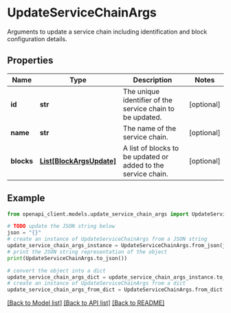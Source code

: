 # UpdateServiceChainArgs

Arguments to update a service chain including identification and block configuration details.

## Properties

Name | Type | Description | Notes
------------ | ------------- | ------------- | -------------
**id** | **str** | The unique identifier of the service chain to be updated. | [optional] 
**name** | **str** | The name of the service chain. | [optional] 
**blocks** | [**List[BlockArgsUpdate]**](BlockArgsUpdate.md) | A list of blocks to be updated or added to the service chain. | [optional] 

## Example

```python
from openapi_client.models.update_service_chain_args import UpdateServiceChainArgs

# TODO update the JSON string below
json = "{}"
# create an instance of UpdateServiceChainArgs from a JSON string
update_service_chain_args_instance = UpdateServiceChainArgs.from_json(json)
# print the JSON string representation of the object
print(UpdateServiceChainArgs.to_json())

# convert the object into a dict
update_service_chain_args_dict = update_service_chain_args_instance.to_dict()
# create an instance of UpdateServiceChainArgs from a dict
update_service_chain_args_from_dict = UpdateServiceChainArgs.from_dict(update_service_chain_args_dict)
```
[[Back to Model list]](../README.md#documentation-for-models) [[Back to API list]](../README.md#documentation-for-api-endpoints) [[Back to README]](../README.md)


